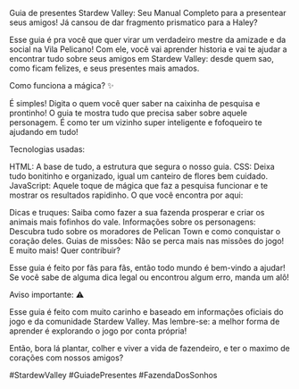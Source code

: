 Guia de presentes Stardew Valley: Seu Manual Completo para a presentear seus amigos!
Já cansou de dar fragmento prismatico para a Haley?

Esse guia é pra você que quer virar um verdadeiro mestre da amizade e da social na Vila Pelicano!  Com ele, você vai aprender historia e vai te ajudar a encontrar tudo sobre seus amigos em Stardew Valley: 
desde quem sao, como ficam felizes, e seus presentes mais amados.

Como funciona a mágica? ✨

É simples! Digita o quem você quer saber na caixinha de pesquisa e prontinho! O guia te mostra tudo que precisa saber sobre aquele personagem. É como ter um vizinho super inteligente e fofoqueiro te ajudando em tudo!

Tecnologias usadas:

HTML: A base de tudo, a estrutura que segura o nosso guia.
CSS: Deixa tudo bonitinho e organizado, igual um canteiro de flores bem cuidado.
JavaScript: Aquele toque de mágica que faz a pesquisa funcionar e te mostrar os resultados rapidinho.
O que você encontra por aqui:

Dicas e truques: Saiba como fazer a sua fazenda prosperar e criar os animais mais fofinhos do vale.
Informações sobre os personagens: Descubra tudo sobre os moradores de Pelican Town e como conquistar o coração deles.
Guias de missões: Não se perca mais nas missões do jogo!
E muito mais!
Quer contribuir?

Esse guia é feito por fãs para fãs, então todo mundo é bem-vindo a ajudar! Se você sabe de alguma dica legal ou encontrou algum erro, manda um alô!

Aviso importante: ⚠️

Esse guia é feito com muito carinho e baseado em informações oficiais do jogo e da comunidade Stardew Valley. Mas lembre-se: a melhor forma de aprender é explorando o jogo por conta própria!

Então, bora lá plantar, colher e viver a vida de fazendeiro, e ter o maximo de corações com nossos amigos?

#StardewValley #GuiadePresentes #FazendaDosSonhos
